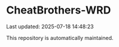 # CheatBrothers-WRD

Last updated: 2025-07-18 14:48:23

This repository is automatically maintained.
